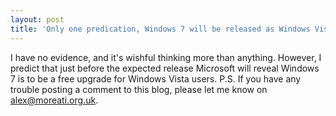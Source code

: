 ```yaml
---
layout: post
title: 'Only one predication, Windows 7 will be released as Windows Vista SP 2.5'
---
```


I have no evidence, and it's wishful thinking more than anything.
However, I predict that just before the expected release Microsoft will
reveal Windows 7 is to be a free upgrade for Windows Vista users. P.S.
If you have any trouble posting a comment to this blog, please let me
know on [alex@moreati.org.uk](mailto:alex@moreati.org.uk).

